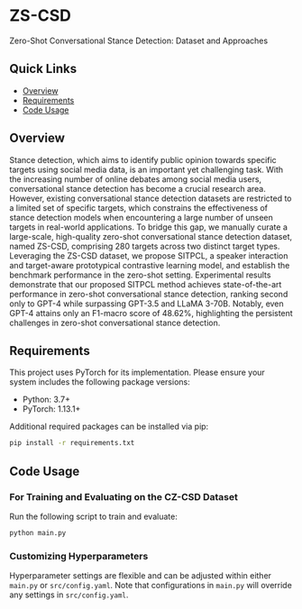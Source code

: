# ZS-CSD 

Zero-Shot Conversational Stance Detection: Dataset and Approaches

## Quick Links
- [Overview](#overview)
- [Requirements](#requirements)
- [Code Usage](#code-usage)


## Overview
Stance detection, which aims to identify public opinion towards specific targets using social media data, is an important yet challenging task. With the increasing number of online debates among social media users, conversational stance detection has become a crucial research area. However, existing conversational stance detection datasets are restricted to a limited set of specific targets, which constrains the effectiveness of stance detection models when encountering a large number of unseen targets in real-world applications. To bridge this gap, we manually curate a large-scale, high-quality zero-shot conversational stance detection dataset, named ZS-CSD, comprising 280 targets across two distinct target types. Leveraging the ZS-CSD dataset, we propose SITPCL, a speaker interaction and target-aware prototypical contrastive learning model, and establish the benchmark performance in the zero-shot setting. Experimental results demonstrate that our proposed SITPCL method achieves state-of-the-art performance in zero-shot conversational stance detection, ranking second only to GPT-4 while surpassing GPT-3.5 and LLaMA 3-70B. Notably, even GPT-4 attains only an F1-macro score of 48.62\%, highlighting the persistent challenges in zero-shot conversational stance detection.



## Requirements

This project uses PyTorch for its implementation. Please ensure your system includes the following package versions:

- Python: 3.7+ 
- PyTorch: 1.13.1+

Additional required packages can be installed via pip:
```bash
pip install -r requirements.txt
```



## Code Usage

### For Training and Evaluating on the CZ-CSD Dataset
Run the following script to train and evaluate:
```bash
python main.py
```

### Customizing Hyperparameters
Hyperparameter settings are flexible and can be adjusted within either `main.py` or `src/config.yaml`. Note that configurations in `main.py` will override any settings in `src/config.yaml`.
